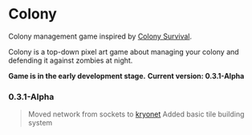 # Colony
Colony management game inspired by [Colony Survival](https://store.steampowered.com/app/366090/Colony_Survival/).

Colony is a top-down pixel art game about managing your colony and defending it against zombies at night.

**Game is in the early development stage.**
**Current version: 0.3.1-Alpha**

### 0.3.1-Alpha
> Moved network from sockets to [kryonet](https://github.com/EsotericSoftware/kryonet)
> Added basic tile building system
